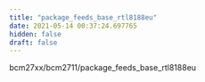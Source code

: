 ```yaml
---
title: "package_feeds_base_rtl8188eu"
date: 2021-05-14 00:37:24.697765
hidden: false
draft: false
---
```


bcm27xx/bcm2711/package_feeds_base_rtl8188eu

